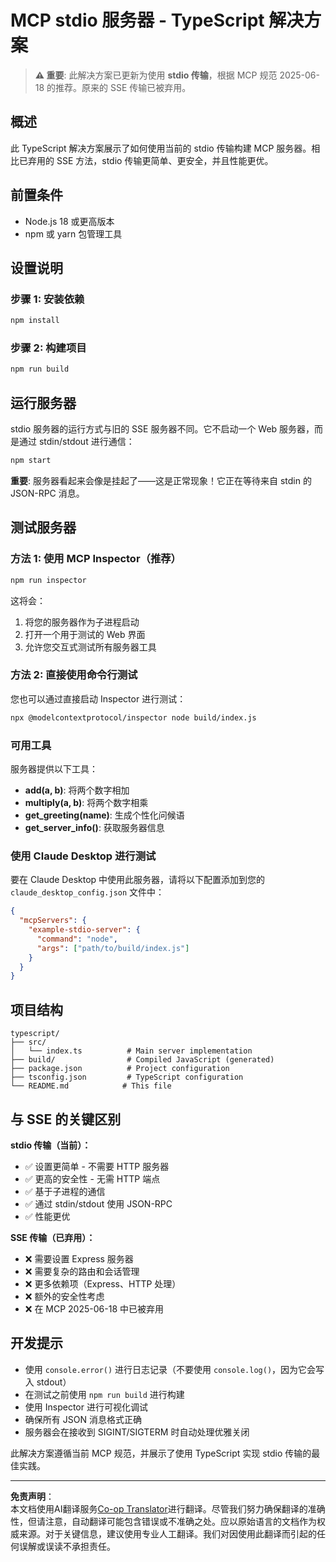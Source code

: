 <!--
CO_OP_TRANSLATOR_METADATA:
{
  "original_hash": "9d799c4a30a8383e0a74af9153262972",
  "translation_date": "2025-08-26T20:06:15+00:00",
  "source_file": "03-GettingStarted/05-stdio-server/solution/typescript/README.md",
  "language_code": "zh"
}
-->
# MCP stdio 服务器 - TypeScript 解决方案

> **⚠️ 重要**: 此解决方案已更新为使用 **stdio 传输**，根据 MCP 规范 2025-06-18 的推荐。原来的 SSE 传输已被弃用。

## 概述

此 TypeScript 解决方案展示了如何使用当前的 stdio 传输构建 MCP 服务器。相比已弃用的 SSE 方法，stdio 传输更简单、更安全，并且性能更优。

## 前置条件

- Node.js 18 或更高版本
- npm 或 yarn 包管理工具

## 设置说明

### 步骤 1: 安装依赖

```bash
npm install
```

### 步骤 2: 构建项目

```bash
npm run build
```

## 运行服务器

stdio 服务器的运行方式与旧的 SSE 服务器不同。它不启动一个 Web 服务器，而是通过 stdin/stdout 进行通信：

```bash
npm start
```

**重要**: 服务器看起来会像是挂起了——这是正常现象！它正在等待来自 stdin 的 JSON-RPC 消息。

## 测试服务器

### 方法 1: 使用 MCP Inspector（推荐）

```bash
npm run inspector
```

这将会：
1. 将您的服务器作为子进程启动
2. 打开一个用于测试的 Web 界面
3. 允许您交互式测试所有服务器工具

### 方法 2: 直接使用命令行测试

您也可以通过直接启动 Inspector 进行测试：

```bash
npx @modelcontextprotocol/inspector node build/index.js
```

### 可用工具

服务器提供以下工具：

- **add(a, b)**: 将两个数字相加
- **multiply(a, b)**: 将两个数字相乘  
- **get_greeting(name)**: 生成个性化问候语
- **get_server_info()**: 获取服务器信息

### 使用 Claude Desktop 进行测试

要在 Claude Desktop 中使用此服务器，请将以下配置添加到您的 `claude_desktop_config.json` 文件中：

```json
{
  "mcpServers": {
    "example-stdio-server": {
      "command": "node",
      "args": ["path/to/build/index.js"]
    }
  }
}
```

## 项目结构

```
typescript/
├── src/
│   └── index.ts          # Main server implementation
├── build/                # Compiled JavaScript (generated)
├── package.json          # Project configuration
├── tsconfig.json         # TypeScript configuration
└── README.md            # This file
```

## 与 SSE 的关键区别

**stdio 传输（当前）：**
- ✅ 设置更简单 - 不需要 HTTP 服务器
- ✅ 更高的安全性 - 无需 HTTP 端点
- ✅ 基于子进程的通信
- ✅ 通过 stdin/stdout 使用 JSON-RPC
- ✅ 性能更优

**SSE 传输（已弃用）：**
- ❌ 需要设置 Express 服务器
- ❌ 需要复杂的路由和会话管理
- ❌ 更多依赖项（Express、HTTP 处理）
- ❌ 额外的安全性考虑
- ❌ 在 MCP 2025-06-18 中已被弃用

## 开发提示

- 使用 `console.error()` 进行日志记录（不要使用 `console.log()`，因为它会写入 stdout）
- 在测试之前使用 `npm run build` 进行构建
- 使用 Inspector 进行可视化调试
- 确保所有 JSON 消息格式正确
- 服务器会在接收到 SIGINT/SIGTERM 时自动处理优雅关闭

此解决方案遵循当前 MCP 规范，并展示了使用 TypeScript 实现 stdio 传输的最佳实践。

---

**免责声明**：  
本文档使用AI翻译服务[Co-op Translator](https://github.com/Azure/co-op-translator)进行翻译。尽管我们努力确保翻译的准确性，但请注意，自动翻译可能包含错误或不准确之处。应以原始语言的文档作为权威来源。对于关键信息，建议使用专业人工翻译。我们对因使用此翻译而引起的任何误解或误读不承担责任。
